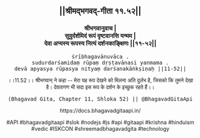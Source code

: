 <center><h2>||श्रीमद्‍भगवद्‍-गीता ११.५२||</h2>
<h3>श्रीभगवानुवाच |<br/>सुदुर्दर्शमिदं रूपं दृष्टवानसि यन्मम |<br/>देवा अप्यस्य रूपस्य नित्यं दर्शनकाङ्क्षिणः ||११-५२||</h3>
<pre>śrībhagavānuvāca .<br/>sudurdarśamidaṃ rūpaṃ dṛṣṭavānasi yanmama .<br/>devā apyasya rūpasya nityaṃ darśanakāṅkṣiṇaḥ ||11-52||</pre>
<p>।।11.52।। श्रीभगवान् ने कहा -- मेरा यह रूप देखने को मिलना अति दुर्लभ है, जिसको कि तुमने देखा है। देवतागण भी सदा इस रूप के दर्शन के इच्छुक रहते हैं।।</p>
<pre>(Bhagavad Gita, Chapter 11, Shloka 52) || @BhagavadGitaApi</pre><p>https://docs.bhagavadgitaapi.in/</p><p>#API #bhagavadgitaapi #slok #nodejs #js #api #gitaapi #krishna #hinduism #vedic #ISKCON #shreemadbhagavadgita #technology</p></center>